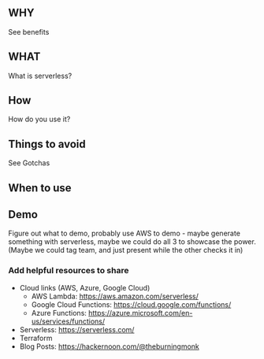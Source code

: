 ## WHY

See benefits

## WHAT

What is serverless?

## How

How do you use it?

## Things to avoid

See Gotchas

## When to use

## Demo

Figure out what to demo, probably use AWS to demo - maybe generate something with serverless, maybe we could do all 3 to showcase the power. (Maybe we could tag team, and just present while the other checks it in)

### Add helpful resources to share

* Cloud links (AWS, Azure, Google Cloud)
  * AWS Lambda: https://aws.amazon.com/serverless/
  * Google Cloud Functions: https://cloud.google.com/functions/
  * Azure Functions: https://azure.microsoft.com/en-us/services/functions/
* Serverless: https://serverless.com/
* Terraform
* Blog Posts: https://hackernoon.com/@theburningmonk

